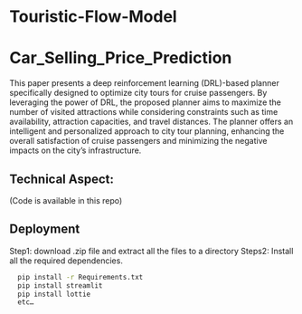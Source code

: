 # Touristic-Flow-Model

# Car_Selling_Price_Prediction
This paper presents a deep reinforcement learning (DRL)-based planner specifically designed to optimize city tours for cruise passengers. By leveraging the power of DRL, the proposed planner aims to maximize the number of visited attractions while considering constraints such as time availability, attraction capacities, and travel distances. The planner offers an intelligent and personalized approach to city tour planning, enhancing the overall satisfaction of cruise passengers and minimizing the negative impacts on the city’s infrastructure.
## Technical Aspect:
 (Code is available in this repo)
## Deployment

Step1: download .zip file and extract all the files to a directory
Steps2: Install all the required dependencies.

```bash
  pip install -r Requirements.txt
  pip install streamlit
  pip install lottie
  etc…
```

